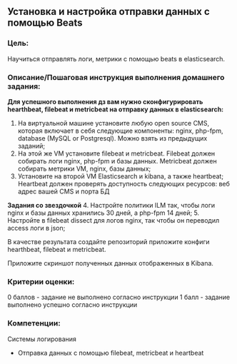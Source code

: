 ## Установка и настройка отправки данных с помощью Beats

### Цель:
Научиться отправлять логи, метрики с помощью beats в elasticsearch.

### Описание/Пошаговая инструкция выполнения домашнего задания:

**Для успешного выполнения дз вам нужно сконфигурировать hearthbeat, filebeat и metricbeat на отправку данных в elasticsearch:**

1. На виртуальной машине установите любую open source CMS, которая включает в себя следующие компоненты: nginx, php-fpm, database (MySQL or Postgresql). Можно взять из предыдущих заданий;
2. На этой же VM установите filebeat и metricbeat. Filebeat должен собирать логи nginx, php-fpm и базы данных. Metricbeat должен собирать метрики VM, nginx, базы данных;
3. Установите на второй VM Elasticsearch и kibana, а также heartbeat;
Heartbeat должен проверять доступность следующих ресурсов: веб адрес вашей CMS и порта БД

**Задания со звездочкой**
4. Настройте политики ILM так, чтобы логи nginx и базы данных хранились 30 дней, а php-fpm 14 дней;
5. Настройте в filebeat dissect для логов nginx, так чтобы он переводил access логи в json;

В качестве результата создайте репозиторий приложите конфиги hearthbeat, filebeat и metricbeat.

Приложите скриншот полученных данных отображенных в Kibana.

### Критерии оценки:
0 баллов - задание не выполнено согласно инструкции
1 балл - задание выполнено успешно согласно инструкции

### Компетенции:
Системы логирования
- Отправка данных с помощью filebeat, metricbeat и heartbeat